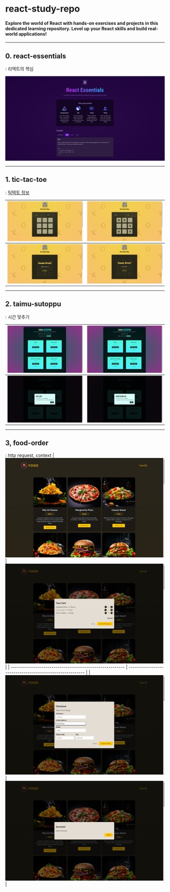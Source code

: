 # react-study-repo

#### Explore the world of React with hands-on exercises and projects in this dedicated learning repository. Level up your React skills and build real-world applications!
---
## 0. react-essentials

: 리액트의 핵심

<img src = "./react-essentials/react-essentials.png" />

---

## 1. tic-tac-toe

: [틱택토 정보](https://ko.wikipedia.org/wiki/%ED%8B%B1%ED%83%9D%ED%86%A0)

| ![Initial](./tic-tac-toe-starting-project/initial.png) | ![Playing](./tic-tac-toe-starting-project/playing.png) |
| -------------------------------------------------------- | -------------------------------------------------------- |
| ![Over](./tic-tac-toe-starting-project/over.png)       | ![Draw](./tic-tac-toe-starting-project/draw.png)         |

---


## 2. taimu-sutoppu

: 시간 맞추기

| ![Initial](./taimu-sutoppu/png/initial.png) | ![Name](./taimu-sutoppu/png/name.png) |
| -------------------------------------------------------- | -------------------------------------------------------- |
| ![Lost](./taimu-sutoppu/png/lost.png)       | ![Score](./taimu-sutoppu/png/score.png)         |


---

## 3, food-order
: http request, context
| ![Normal](./food-order/png/normal.png) | ![Cart](./food-order/png/cart.png) |
| -------------------------------------------------------- | -------------------------------------------------------- |
| ![Checkout](./food-order/png/checkout.png)       | ![Success](./food-order/png/success.png)         |

